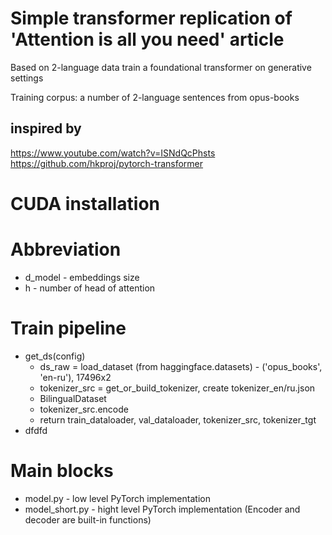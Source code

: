 # Simple transformer replication of 'Attention is all you need' article
Based on 2-language data train a foundational transformer on generative settings

Training corpus: a number of 2-language sentences from opus-books

## inspired by
https://www.youtube.com/watch?v=ISNdQcPhsts
https://github.com/hkproj/pytorch-transformer


# CUDA installation

# Abbreviation
- d_model - embeddings size
- h - number of head of attention

# Train pipeline
- get_ds(config) 
  - ds_raw = load_dataset (from haggingface.datasets) - ('opus_books', 'en-ru'), 17496x2
  - tokenizer_src = get_or_build_tokenizer, create tokenizer_en/ru.json
  - BilingualDataset
  - tokenizer_src.encode
  - return train_dataloader, val_dataloader, tokenizer_src, tokenizer_tgt
- dfdfd


# Main blocks
- model.py - low level PyTorch implementation
- model_short.py - hight level PyTorch implementation (Encoder and decoder are built-in functions)